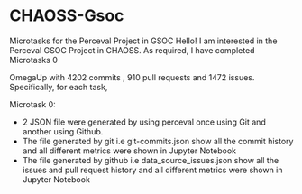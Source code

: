 # CHAOSS-Gsoc

Microtasks for the Perceval Project in GSOC
Hello! I am interested in the Perceval GSOC Project in CHAOSS. As required, I have completed Microtasks 0 

OmegaUp with 4202 commits , 910 pull requests and 1472 issues.
Specifically, for each task,

Microtask 0:

- 2 JSON file were generated by using perceval once using Git and another using Github.
- The file generated by git i.e git-commits.json show all the commit history and all different metrics were shown in Jupyter Notebook
- The file generated by github i.e data_source_issues.json show all the issues and pull request history and all different metrics were shown in Jupyter Notebook
